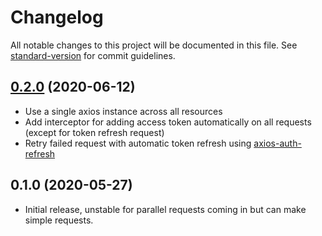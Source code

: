 # Changelog

All notable changes to this project will be documented in this file. See [standard-version](https://github.com/conventional-changelog/standard-version) for commit guidelines.

## [0.2.0](https://github.com/shashaBot/setmore-sdk/compare/v0.1.0...v0.2.0) (2020-06-12)
* Use a single axios instance across all resources
* Add interceptor for adding access token automatically on all requests (except for token refresh request)
* Retry failed request with automatic token refresh using [axios-auth-refresh](https://www.npmjs.com/package/axios-auth-refresh)


## 0.1.0 (2020-05-27)
* Initial release, unstable for parallel requests coming in but can make simple requests.
